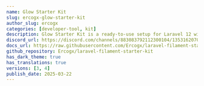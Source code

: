```yaml
---
name: Glow Starter Kit
slug: ercogx-glow-starter-kit
author_slug: ercogx
categories: [developer-tool, kit]
description: Glow Starter Kit is a ready-to-use setup for Laravel 12 with Filament v3/v4, including authentication, roles, settings, themes, and developer tools to jumpstart your project effortlessly. 🚀
discord_url: https://discord.com/channels/883083792112300104/1353162070723399680
docs_url: https://raw.githubusercontent.com/Ercogx/laravel-filament-starter-kit/main/README.md
github_repository: Ercogx/laravel-filament-starter-kit
has_dark_theme: true
has_translations: true
versions: [3, 4]
publish_date: 2025-03-22
---
```

